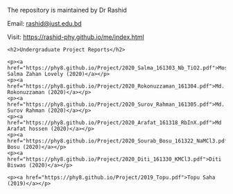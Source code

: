 <html lang="en">
  <head>
    <meta name="viewport" content="width=device-width, initial-scale=1">
  </head>

  <body>
  
  <p>The repository is maintained by Dr Rashid</p>
  <p>Email: <a href="mailto:rashid@just.edu.bd">rashid@just.edu.bd</a></p>
  <p>Visit: <a href="https://rashid-phy.github.io/me/index.html">https://rashid-phy.github.io/me/index.html</a></p>
    
    <h2>Undergraduate Project Reports</h2>

    <p><a href="https://phy8.github.io/Project/2020_Salma_161303_Nb_TiO2.pdf">Most. Salma Zahan Lovely (2020)</a></p>
    <p><a href="https://phy8.github.io/Project/2020_Rokonuzzaman_161304.pdf">Md. Rokonuzzaman (2020)</a></p>
    <p><a href="https://phy8.github.io/Project/2020_Surov_Rahman_161305.pdf">Md. Surov Rahman (2020)</a></p>
    <p><a href="https://phy8.github.io/Project/2020_Arafat_161318_RbInX.pdf">Md Arafat hossen (2020)</a></p>
    <p><a href="https://phy8.github.io/Project/2020_Sourab_Bosu_161322_NaMCl3.pdf">Sourab Bosu (2020)</a></p>
    <p><a href="https://phy8.github.io/Project/2020_Diti_161330_KMCl3.pdf">Diti Biswas (2020)</a></p>
          
    <p><a href="https://phy8.github.io/Project/2019_Topu.pdf">Topu Saha (2019)</a></p>

  
  </body>
</html>

